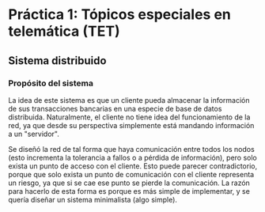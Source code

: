 # Práctica 1: Tópicos especiales en telemática (TET)
## Sistema distribuido

### Propósito del sistema
La idea de este sistema es que un cliente pueda almacenar la información de sus transacciones bancarias en una especie de base de datos distribuida. Naturalmente, el cliente no tiene idea del funcionamiento de la red, ya que desde su perspectiva simplemente está mandando información a un "servidor". 

Se diseñó la red de tal forma que haya comunicación entre todos los nodos (esto incrementa la tolerancia a fallos o a pérdida de información), pero solo exista un punto de acceso con el cliente. Esto puede parecer contradictorio, porque que solo exista un punto de comunicación con el cliente representa un riesgo, ya que si se cae ese punto se pierde la comunicación. La razón para hacerlo de esta forma es porque es más simple de implementar, y se quería diseñar un sistema minimalista (algo simple).


